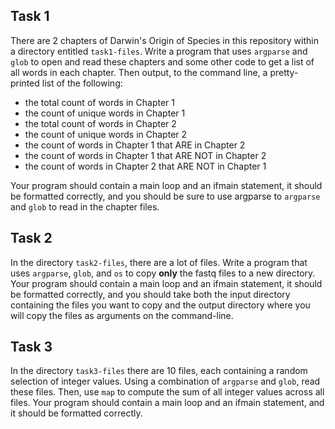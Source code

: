 ## Task 1

There are 2 chapters of Darwin's Origin of Species in this repository within a directory entitled `task1-files`.  Write a program that uses `argparse` and `glob` to open and read these chapters and some other code to get a list of all words in each chapter.  Then output, to the command line, a pretty-printed list of the following:

* the total count of words in Chapter 1
* the count of unique words in Chapter 1
* the total count of words in Chapter 2
* the count of unique words in Chapter 2
* the count of words in Chapter 1 that ARE in Chapter 2
* the count of words in Chapter 1 that ARE NOT in Chapter 2
* the count of words in Chapter 2 that ARE NOT in Chapter 1

Your program should contain a main loop and an ifmain statement, it should be formatted correctly, and you should be sure to use argparse to `argparse` and `glob` to read in the chapter files.


## Task 2

In the directory `task2-files`, there are a lot of files.  Write a program that uses `argparse`, `glob`, and `os` to copy **only** the fastq files to a new directory.  Your program should contain a main loop and an ifmain statement, it should be formatted correctly, and you should take both the input directory containing the files you want to copy and the output directory where you will copy the files as arguments on the command-line.


## Task 3

In the directory `task3-files` there are 10 files, each containing a random selection of integer values.  Using a combination of `argparse` and `glob`, read these files.  Then, use `map` to compute the sum of all integer values across all files. Your program should contain a main loop and an ifmain statement, and it should be formatted correctly.
